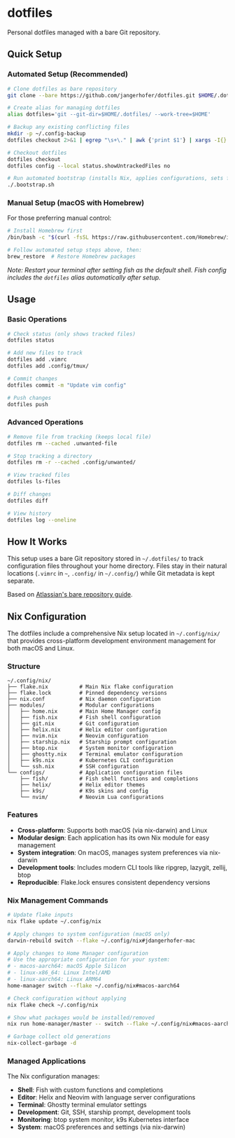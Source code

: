 # dotfiles

Personal dotfiles managed with a bare Git repository.

## Quick Setup

### Automated Setup (Recommended)

```bash
# Clone dotfiles as bare repository
git clone --bare https://github.com/jangerhofer/dotfiles.git $HOME/.dotfiles

# Create alias for managing dotfiles
alias dotfiles='git --git-dir=$HOME/.dotfiles/ --work-tree=$HOME'

# Backup any existing conflicting files
mkdir -p ~/.config-backup
dotfiles checkout 2>&1 | egrep "\s+\." | awk {'print $1'} | xargs -I{} mv {} ~/.config-backup/{} 2>/dev/null || true

# Checkout dotfiles
dotfiles checkout
dotfiles config --local status.showUntrackedFiles no

# Run automated bootstrap (installs Nix, applies configurations, sets fish as default)
./.bootstrap.sh
```

### Manual Setup (macOS with Homebrew)

For those preferring manual control:

```bash
# Install Homebrew first
/bin/bash -c "$(curl -fsSL https://raw.githubusercontent.com/Homebrew/install/HEAD/install.sh)"

# Follow automated setup steps above, then:
brew_restore  # Restore Homebrew packages
```

*Note: Restart your terminal after setting fish as the default shell. Fish config includes the `dotfiles` alias automatically after setup.*

## Usage

### Basic Operations
```bash
# Check status (only shows tracked files)
dotfiles status

# Add new files to track
dotfiles add .vimrc
dotfiles add .config/tmux/

# Commit changes
dotfiles commit -m "Update vim config"

# Push changes
dotfiles push
```

### Advanced Operations
```bash
# Remove file from tracking (keeps local file)
dotfiles rm --cached .unwanted-file

# Stop tracking a directory
dotfiles rm -r --cached .config/unwanted/

# View tracked files
dotfiles ls-files

# Diff changes
dotfiles diff

# View history
dotfiles log --oneline
```

## How It Works

This setup uses a bare Git repository stored in `~/.dotfiles/` to track configuration files throughout your home directory. Files stay in their natural locations (`.vimrc` in `~`, `.config/` in `~/.config/`) while Git metadata is kept separate.

Based on [Atlassian's bare repository guide](https://www.atlassian.com/git/tutorials/dotfiles).

## Nix Configuration

The dotfiles include a comprehensive Nix setup located in `~/.config/nix/` that provides cross-platform development environment management for both macOS and Linux.

### Structure

```
~/.config/nix/
├── flake.nix          # Main Nix flake configuration
├── flake.lock         # Pinned dependency versions
├── nix.conf           # Nix daemon configuration
├── modules/           # Modular configurations
│   ├── home.nix       # Main Home Manager config
│   ├── fish.nix       # Fish shell configuration
│   ├── git.nix        # Git configuration
│   ├── helix.nix      # Helix editor configuration
│   ├── nvim.nix       # Neovim configuration
│   ├── starship.nix   # Starship prompt configuration
│   ├── btop.nix       # System monitor configuration
│   ├── ghostty.nix    # Terminal emulator configuration
│   ├── k9s.nix        # Kubernetes CLI configuration
│   └── ssh.nix        # SSH configuration
└── configs/           # Application configuration files
    ├── fish/          # Fish shell functions and completions
    ├── helix/         # Helix editor themes
    ├── k9s/           # K9s skins and config
    └── nvim/          # Neovim Lua configurations
```

### Features

- **Cross-platform**: Supports both macOS (via nix-darwin) and Linux
- **Modular design**: Each application has its own Nix module for easy management
- **System integration**: On macOS, manages system preferences via nix-darwin
- **Development tools**: Includes modern CLI tools like ripgrep, lazygit, zellij, btop
- **Reproducible**: Flake.lock ensures consistent dependency versions

### Nix Management Commands

```bash
# Update flake inputs
nix flake update ~/.config/nix

# Apply changes to system configuration (macOS only)
darwin-rebuild switch --flake ~/.config/nix#jdangerhofer-mac

# Apply changes to Home Manager configuration
# Use the appropriate configuration for your system:
# - macos-aarch64: macOS Apple Silicon
# - linux-x86_64: Linux Intel/AMD  
# - linux-aarch64: Linux ARM64
home-manager switch --flake ~/.config/nix#macos-aarch64

# Check configuration without applying
nix flake check ~/.config/nix

# Show what packages would be installed/removed
nix run home-manager/master -- switch --flake ~/.config/nix#macos-aarch64 --dry-run

# Garbage collect old generations
nix-collect-garbage -d
```

### Managed Applications

The Nix configuration manages:

- **Shell**: Fish with custom functions and completions
- **Editor**: Helix and Neovim with language server configurations  
- **Terminal**: Ghostty terminal emulator settings
- **Development**: Git, SSH, starship prompt, development tools
- **Monitoring**: btop system monitor, k9s Kubernetes interface
- **System**: macOS preferences and settings (via nix-darwin)
